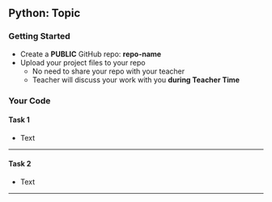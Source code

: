 ## Python: Topic

### Getting Started
- Create a **PUBLIC** GitHub repo: **repo-name**
- Upload your project files to your repo
    - No need to share your repo with your teacher
    - Teacher will discuss your work with you **during Teacher Time**

### Your Code

#### Task 1

- Text

---

#### Task 2

- Text

---
